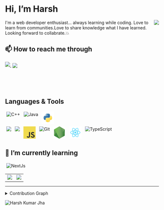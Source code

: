 
<p style="clear:both;">
<h1>  Hi, I’m Harsh<img src = "https://raw.githubusercontent.com/MartinHeinz/MartinHeinz/master/wave.gif" width="15px"  height="35px"/></h1><img src="https://media2.giphy.com/media/qgQUggAC3Pfv687qPC/giphy.gif?cid=790b76113836c5206b43fbc32ad4948085ee2f70f43c31b5&rid=giphy.gif&ct=gf" align="right" height="300vh">

I'm a web developer enthusiast... always learning while coding. Love to learn from communities.Love to share knowledge what I have learned. Looking forward to collabrate.💥
</p>
<p>
<h2>📫 How to reach me through
</p></h2>
<!-- Socials Links and Badges -->
<p >
	<a href="https://www.linkedin.com/in/harsh-kumar-jha-1531321b9/">
		<img src="https://img.icons8.com/fluent/48/000000/linkedin.png" />
	</a>
	<a href="https://twitter.com/HaRsH_2k11?t=dvwbcPezHCxBMftIvr-WeQ&s=08">
		<img src="https://img.icons8.com/color/48/000000/twitter-circled--v5.png" 
	 height="48" style="vertical-align:top; margin:4px"/>
	</a>
</p>
<br/><br/>
<!-- Language and Tools -->
<h2>Languages & Tools <img src = "https://media2.giphy.com/media/QssGEmpkyEOhBCb7e1/giphy.gif?cid=ecf05e47a0n3gi1bfqntqmob8g9aid1oyj2wr3ds3mg700bl&rid=giphy.gif" width="15px"  height="35px"> </h2>
<p>
  <img src="https://img.icons8.com/color/48/000000/c-plus-plus-logo.png" height="40"
    style="vertical-align:top; margin:4px" alt="C++" />
  <img src="https://cdn-icons-png.flaticon.com/512/5968/5968282.png" height="40" style="vertical-align:top; margin:4px"
    alt="Java" />
  <img
    src="https://raw.githubusercontent.com/github/explore/80688e429a7d4ef2fca1e82350fe8e3517d3494d/topics/python/python.png"
    alt="Python" height="40" style="vertical-align:top; margin:4px" />
    <br />
  <img src="https://cdn-icons-png.flaticon.com/512/1051/1051277.png" height="40"
    style="vertical-align:top; margin:4px" />
  <img src="https://cdn-icons-png.flaticon.com/512/732/732190.png" height="40" style="vertical-align:top; margin:4px" />
  <img
    src="https://raw.githubusercontent.com/github/explore/80688e429a7d4ef2fca1e82350fe8e3517d3494d/topics/javascript/javascript.png"
    alt="Javascript" height="40" style="vertical-align:top; margin:4px">
  <img src="https://avatars.githubusercontent.com/u/18133?s=200&v=4" alt="Git" height="40"
    style="vertical-align:top; margin:4px">
    <img
    src="https://raw.githubusercontent.com/github/explore/80688e429a7d4ef2fca1e82350fe8e3517d3494d/topics/nodejs/nodejs.png"
    alt="Node Js" height="40" style="vertical-align:top; margin:4px">
    <img
    src="https://raw.githubusercontent.com/github/explore/80688e429a7d4ef2fca1e82350fe8e3517d3494d/topics/react/react.png"
    alt="React" height="40" style="vertical-align:top; margin:4px">
    <img
    src="https://upload.wikimedia.org/wikipedia/commons/4/4c/Typescript_logo_2020.svg"
    alt="TypeScript" height="40" style="vertical-align:top; margin:4px">
</p>

<p>
<h2>📖 I’m currently learning</h2>
</p>
<p>
  <img
    src="https://upload.wikimedia.org/wikipedia/commons/8/8e/Nextjs-logo.svg"
    alt="NextJs" height="40" style="vertical-align:top; margin:4px">  
</p>



| | |
| -------- | -------- |
|<img width="100%" src="https://github-readme-stats.vercel.app/api?username=Harsh-kumar-jha&show_icons=true&theme=nord" /> | <img width="100%" src="https://github-readme-streak-stats.herokuapp.com/?user=Harsh-kumar-jha&theme=nord" /> |

---

<!-- <div align="center">
   <a href="https://github.com/Harsh-kumar-jha">
     <img align="center" src="https://github-readme-stats.vercel.app/api/top-langs/?username=Harsh-kumar-jha&theme=vue-dark&hide_langs_below=1" />
   </a>
</div>

 -->
<!-- Conritbution Graph -->
<details>
  <summary>Contribution Graph</summary>

[![Harsh Kumar Jha's github activity graph](https://activity-graph.herokuapp.com/graph?username=Harsh-kumar-jha&theme=github)](https://github.com/Harsh-kumar-jha/github-readme-activity-graph)
</details>

<p align="left"> <img src="https://komarev.com/ghpvc/?username=Harsh-kumar-jha&label=Profile%20views&color=0e75b6&style=flat" alt="Harsh Kumar Jha" /> </p>

